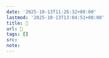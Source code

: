 ```yaml
---
date: '2025-10-13T11:26:32+08:00'
lastmod: '2025-10-13T13:04:51+08:00'
title: 󰑒
url: 󰑒
tags: []
src:
note:
---
```


